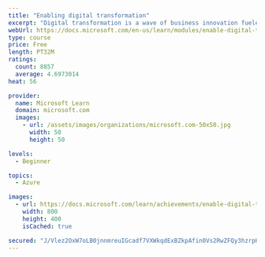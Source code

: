 ```yaml
---
title: "Enabling digital transformation"
excerpt: "Digital transformation is a wave of business innovation fueled by the explosion of technology—data, applications, and devices are everywhere. The cloud, artificial intelligence (AI), and the internet of things (IoT) give organizations new ways to make sense of information and generate insights to transform their business. Realizing the benefits of digital transformation requires business leaders to look beyond technology to reimagine existing business models and embrace a different way of bringing together people, data, and processes to create value for customers."
webUrl: https://docs.microsoft.com/en-us/learn/modules/enable-digital-transformation/
type: course
price: Free
length: PT32M
ratings:
  count: 8857
  average: 4.6973014
heat: 56

provider:
  name: Microsoft Learn
  domain: microsoft.com
  images:
    - url: /assets/images/organizations/microsoft.com-50x50.jpg
      width: 50
      height: 50

levels:
  - Beginner

topics:
  - Azure

images:
  - url: https://docs.microsoft.com/learn/achievements/enable-digital-transformation-social.png
    width: 800
    height: 400
    isCached: true

secured: "J/Vlez2OxW7oLB0jnnmreuIGcadf7VXWkqdExBZkpAfin0Vs2RwZFQy3hzrpHASD53mnvZBs2O7hrrAFGbPjt9+RmxCGEd4o4oL8sflpZhl0XCro+ZgZ93iiDSnaj5uerBidgn4aMXWQwy++57KiHU1SIVnF34SRXbtCqyWYrNm67Ydy4ModJBzr3bjWf28uRdlb+FMi2Gsn7jJOT9kw2aT7V9YFhnHot1mDKh+lv5WtrzDrwrmsNUsUJXYQJA9/E3OGDEhUVf/2TLHMpewcqTYfYJOr8o62tdW86OGNNdYWuwRhDUmukZrvZy8nPEQTYIAmawBEucSxp2oc51Tse3aUyWm5HMPDQ4s2gVZtLJr4Fbam8OFKC3QO1ibyRfYpcUXDEDz9mAQVMpExzsqfBDMqk2NlPaKCUXQeXKYRYgU=;Ze4ok4KDjHBkkMQ53U91fg=="
---
```


